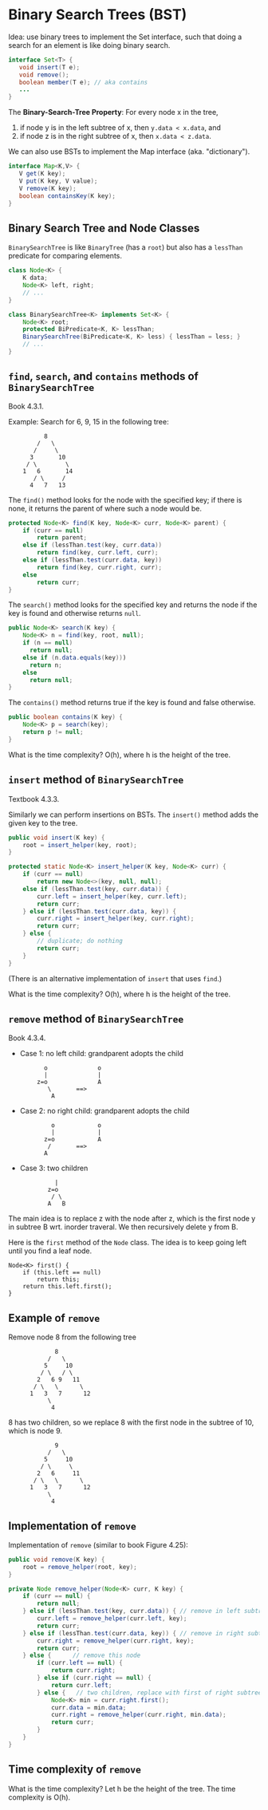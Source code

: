 # Binary Search Trees (BST)

Idea: use binary trees to implement the Set interface, such that doing
a search for an element is like doing binary search.

```java
interface Set<T> {
   void insert(T e);
   void remove();
   boolean member(T e); // aka contains
   ...
}
```

The **Binary-Search-Tree Property**:
For every node x in the tree,
1. if node y is in the left subtree of x, then `y.data < x.data`, and
2. if node z is in the right subtree of x, then `x.data < z.data`.

We can also use BSTs to implement the Map interface (aka. "dictionary").

```java
interface Map<K,V> {
   V get(K key);
   V put(K key, V value);
   V remove(K key);
   boolean containsKey(K key);
}
```

## Binary Search Tree and Node Classes

`BinarySearchTree` is like `BinaryTree` (has a `root`) but also
has a `lessThan` predicate for comparing elements.

``` java
class Node<K> {
    K data;
    Node<K> left, right;
    // ...
}

class BinarySearchTree<K> implements Set<K> {
    Node<K> root;
    protected BiPredicate<K, K> lessThan;
	BinarySearchTree(BiPredicate<K, K> less) { lessThan = less; }
    // ...
}
```

## `find`, `search`, and `contains` methods of `BinarySearchTree`

Book 4.3.1.

Example: Search for 6, 9, 15 in the following tree:

```
          8
        /   \
       /     \
      3       10
     / \        \
    1   6       14
       / \     /
      4   7   13
```

The `find()` method looks for the node with the specified key; if there is none,
it returns the parent of where such a node would be.

```java
protected Node<K> find(K key, Node<K> curr, Node<K> parent) {
	if (curr == null)
		return parent;
	else if (lessThan.test(key, curr.data))
		return find(key, curr.left, curr);
	else if (lessThan.test(curr.data, key))
		return find(key, curr.right, curr);
	else
		return curr;
}
```

The `search()` method looks for the specified key and returns the node
if the key is found and otherwise returns `null`.

```java
public Node<K> search(K key) {
	Node<K> n = find(key, root, null);
	if (n == null)
	  return null;
	else if (n.data.equals(key)))
	  return n;
	else
	  return null;
}
```

The `contains()` method returns true if the key is found and false otherwise.

```java
public boolean contains(K key) {
	Node<K> p = search(key);
	return p != null;
}
```

What is the time complexity? O(h), where h is the height of the tree.

## `insert` method of `BinarySearchTree`

Textbook 4.3.3.

Similarly we can perform insertions on BSTs. The `insert()` method
adds the given key to the tree.

```java
public void insert(K key) {
	root = insert_helper(key, root);
}

protected static Node<K> insert_helper(K key, Node<K> curr) {
	if (curr == null)
		return new Node<>(key, null, null);
	else if (lessThan.test(key, curr.data)) {
		curr.left = insert_helper(key, curr.left);
        return curr;
	} else if (lessThan.test(curr.data, key)) {
		curr.right = insert_helper(key, curr.right);
        return curr;
	} else {
		// duplicate; do nothing
        return curr;
	}
}
```

(There is an alternative implementation of `insert` that uses `find`.)

What is the time complexity? O(h), where h is the height of the tree.


## `remove`  method of `BinarySearchTree`

Book 4.3.4.

* Case 1: no left child: grandparent adopts the child

```
          o              o
          |              |
        z=o              A
           \       ==>
            A
```

* Case 2: no right child: grandparent adopts the child

```
            o            o
            |            |
          z=o            A
           /       ==>
          A
```

* Case 3: two children

```
             |
           z=o
            / \
           A   B
```

The main idea is to replace z with the node after z, which is the
first node y in subtree B wrt. inorder traveral. We then recursively
delete y from B.

Here is the `first` method of the `Node` class. The idea is to keep going
left until you find a leaf node.

```
Node<K> first() {
    if (this.left == null)
        return this;
    return this.left.first();
}
```


## Example of `remove`

Remove node 8 from the following tree

```
             8
           /   \
          5     10
         / \   / \
        2   6 9   11
       / \   \      \
      1   3   7      12
           \
            4
```

8 has two children, so we replace 8 with the first node in the subtree of 10,
which is node 9.

```
             9
           /   \
          5     10
         / \     \
        2   6     11
       / \   \      \
      1   3   7      12
           \
            4
```

## Implementation of `remove`

Implementation of `remove` (similar to book Figure 4.25):

```java
public void remove(K key) {
	root = remove_helper(root, key);
}

private Node remove_helper(Node<K> curr, K key) {
	if (curr == null) {
		return null;
	} else if (lessThan.test(key, curr.data)) { // remove in left subtree
		curr.left = remove_helper(curr.left, key);
		return curr;
	} else if (lessThan.test(curr.data, key)) { // remove in right subtree
		curr.right = remove_helper(curr.right, key);
		return curr;
	} else {      // remove this node
		if (curr.left == null) {
			return curr.right;
		} else if (curr.right == null) {
			return curr.left;
		} else {   // two children, replace with first of right subtree
			Node<K> min = curr.right.first();
			curr.data = min.data;
			curr.right = remove_helper(curr.right, min.data);
			return curr;
		}
	}
}
```

## Time complexity of `remove`

What is the time complexity? 
Let h be the height of the tree.
The time complexity is O(h).


